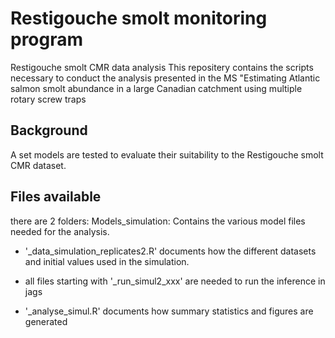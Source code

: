 # Restigouche smolt monitoring program
Restigouche smolt CMR data analysis
This repositery contains the scripts necessary to conduct the analysis presented in the MS 
"Estimating Atlantic salmon smolt abundance in a large Canadian catchment using multiple rotary screw traps

## Background
A set models are tested to evaluate their suitability to the Restigouche smolt CMR dataset.


## Files available
there are 2 folders: 
Models_simulation: Contains the various model files needed for the analysis.  

+ '_data_simulation_replicates2.R' documents how the different datasets and initial values used in the simulation.

+ all files starting with '_run_simul2_xxx' are needed to run the inference in jags

+ '_analyse_simul.R' documents how summary statistics and figures are generated




